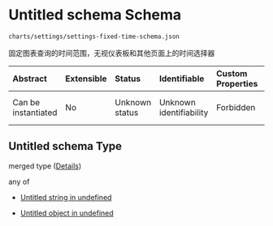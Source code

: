 # Untitled schema Schema

```txt
charts/settings/settings-fixed-time-schema.json
```

固定图表查询的时间范围，无视仪表板和其他页面上的时间选择器

| Abstract            | Extensible | Status         | Identifiable            | Custom Properties | Additional Properties | Access Restrictions | Defined In                                                                                                       |
| :------------------ | :--------- | :------------- | :---------------------- | :---------------- | :-------------------- | :------------------ | :--------------------------------------------------------------------------------------------------------------- |
| Can be instantiated | No         | Unknown status | Unknown identifiability | Forbidden         | Allowed               | none                | [settings-fixed-time-schema.json](../out/charts/settings/settings-fixed-time-schema.json "open original schema") |

## Untitled schema Type

merged type ([Details](settings-fixed-time-schema.md))

any of

* [Untitled string in undefined](settings-fixed-time-schema-anyof-0.md "check type definition")

* [Untitled object in undefined](settings-fixed-time-schema-anyof-1.md "check type definition")
